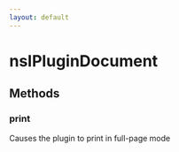 ```yaml
---
layout: default
---
```


# nsIPluginDocument #

## Methods ##

### print ###
  
Causes the plugin to print in full-page mode  
  
